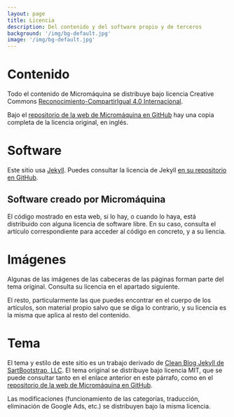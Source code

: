 ```yaml
---
layout: page
title: Licencia
description: Del contenido y del software propio y de terceros
background: '/img/bg-default.jpg'
image: '/img/bg-default.jpg'
---
```

# Contenido
Todo el contenido de Micromáquina se distribuye bajo licencia Creative Commons [Reconocimiento-CompartirIgual 4.0 Internacional](https://creativecommons.org/licenses/by-sa/4.0/deed.es_ES "Página web informativa acerca de la licencia Creative Commons Reconocimiento-CompartirIgual 4.0 Internacional").

Bajo el [repositorio de la web de Micromáquina en GitHub](https://github.com/micromaquina/micromaquina.github.io "Repositorio del código fuente de esta página en GitHub") hay una copia completa de la licencia original, en inglés. 

# Software 
Este sitio usa [Jekyll](https://jekyllrb.com/ "Página web de Jekyll (en inglés)"). Puedes consultar la licencia de Jekyll [en su repositorio en GitHub](https://github.com/jekyll/jekyll "Repositorio del código fuente de Jekyll en GitHub (en inglés)").

## Software creado por Micromáquina
El código mostrado en esta web, si lo hay, o cuando lo haya, está distribuido con alguna licencia de software libre. En su caso, consulta el artículo correspondiente para acceder al código en concreto, y a su liencia.

# Imágenes
Algunas de las imágenes de las cabeceras de las páginas forman parte del tema original. Consulta su licencia en el apartado siguiente. 

El resto, particularmente las que puedes encontrar en el cuerpo de los artículos, son material propio salvo que se diga lo contrario, y su licencia es la misma que aplica al resto del contenido.

# Tema
El tema y estilo de este sitio es un trabajo derivado de [Clean Blog Jekyll de SartBootstrap, LLC](https://github.com/StartBootstrap/startbootstrap-clean-blog-jekyll "Repositorio de código del tema original, Cleal Blog Jekyll, en GitHub"). El tema original se distribuye bajo licencia MIT, que se puede consultar tanto en el enlace anterior en este párrafo, como en el [repositorio de la web de Micromáquina en GitHub](https://github.com/micromaquina/micromaquina.github.io "Repositorio del código fuente de esta página en GitHub").

Las modificaciones (funcionamiento de las categorías, traducción, eliminación de Google Ads, etc.) se distribuyen bajo la misma licencia.
